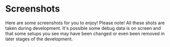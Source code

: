# Screenshots

Here are some screenshots for you to enjoy!
Please note! All these shots are taken during development. It's possible some debug data is on screen and that some setups you see may have been changed or even been removed in later stages of the development.

